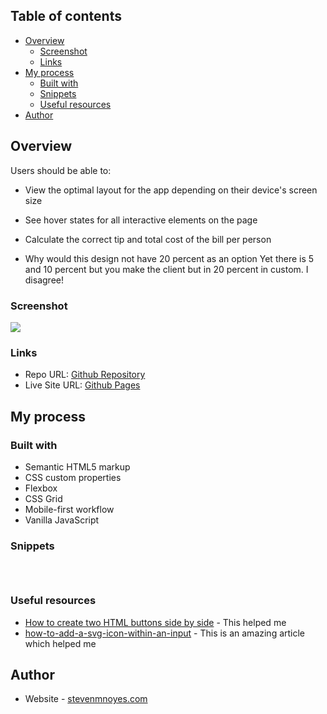 ## Table of contents
- [Overview](#overview)
  - [Screenshot](#screenshot)
  - [Links](#links)
- [My process](#my-process)
  - [Built with](#built-with)
  - [Snippets](#snippets)
  - [Useful resources](#useful-resources)
- [Author](#author)

## Overview
Users should be able to:

- View the optimal layout for the app depending on their device's screen size
- See hover states for all interactive elements on the page
- Calculate the correct tip and total cost of the bill per person

- Why would this design not have 20 percent as an option
  Yet there is 5 and 10 percent but you make the client 
  but in 20 percent in custom. I disagree!

### Screenshot

![](./screenshot.jpg)


### Links

- Repo URL: [Github Repository](https://github.com/SteveNoyes/calc-lorem)
- Live Site URL: [Github Pages](https://stevenoyes.github.io/calc-lorem/)

## My process

### Built with

- Semantic HTML5 markup
- CSS custom properties
- Flexbox
- CSS Grid
- Mobile-first workflow
- Vanilla JavaScript

### Snippets

```html
```
```css
```
```js
```

### Useful resources

- [How to create two HTML buttons side by side](https://www.shecodes.io/athena/43503-how-to-justify-two-buttons-by-sides-with-css-flexbox) - This helped me
- [how-to-add-a-svg-icon-within-an-input](https://stackoverflow.com/questions/40808493/how-to-add-a-svg-icon-within-an-input) - This is an amazing article which helped me 

## Author

- Website - [stevenmnoyes.com](https://www.stevenmnoyes.com)